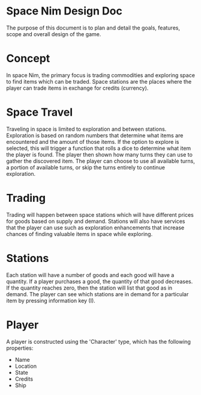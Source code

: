 # Space Nim Design Doc  

The purpose of this document is to plan and detail the goals, features, scope and overall design of the game. 


# Concept  

In space Nim, the primary focus is trading commodities and exploring space to find items which can be traded. Space stations are the places where the player can trade items in exchange for credits (currency). 

# Space Travel  

Traveling in space is limited to exploration and between stations. Exploration is based on random numbers that determine what items are encountered and the amount of those items. If the option to explore is selected, this will trigger a function that rolls a dice to determine what item the player is found. The player then shown how many turns they can use to gather the discovered item. The player can choose to use all available turns, a portion of available turns, or skip the turns entirely to continue exploration. 

# Trading 

Trading will happen between space stations which will have different prices for goods based on supply and demand. Stations will also have services that the player can use such as exploration enhancements that increase chances of finding valuable items in space while exploring.  


# Stations  

Each station will have a number of goods and each good will have a quantity. If a player purchases a good, the quantity of that good decreases. If the quantity reaches zero, then the station will list that good as in demand. The player can see which stations are in demand for a particular item by pressing information key (I). 

# Player

A player is constructed using the 'Character' type, which has the following properties:  

* Name
* Location
* State
* Credits
* Ship

